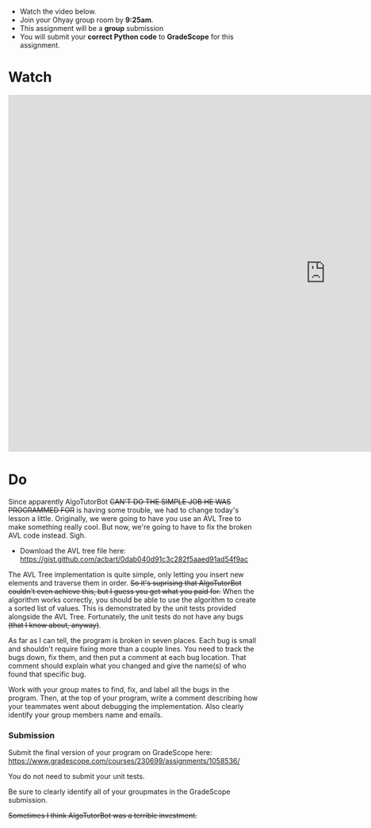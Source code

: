 ---
---



<div class="alert alert-info -waltz-literal">
  <ul>
    <li>Watch the video below.</li>
    <li>Join your Ohyay group room by <strong>9:25am</strong>.</li>
    <li>This assignment will be a <strong>group</strong> submission</li>
    <li>You will submit your <strong>correct Python code</strong> to <strong>GradeScope</strong> for this assignment.</li>
  </ul>
</div>

# Watch

<iframe width="1280" height="720" src="https://www.youtube.com/embed/Vx2SGrRcWAY" frameborder="0" allow="accelerometer; autoplay; clipboard-write; encrypted-media; gyroscope; picture-in-picture" allowfullscreen></iframe>

# Do

Since apparently AlgoTutorBot <del>CAN'T DO THE SIMPLE JOB HE WAS PROGRAMMED FOR</del> is having some trouble, we had to
change today's lesson a little. Originally, we were going to have you use an AVL Tree to make something really cool.
But now, we're going to have to fix the broken AVL code instead. Sigh.

* Download the AVL tree file here: <https://gist.github.com/acbart/0dab040d91c3c282f5aaed91ad54f9ac>

The AVL Tree implementation is quite simple, only letting you insert new elements and traverse them in order.
<del>So it's suprising that AlgoTutorBot couldn't even achieve this, but I guess you get what you paid for.</del>
When the algorithm works correctly, you should be able to use the algorithm to create a sorted list of values.
This is demonstrated by the unit tests provided alongside the AVL Tree.
Fortunately, the unit tests do not have any bugs <del>(that I know about, anyway)</del>.

As far as I can tell, the program is broken in seven places.
Each bug is small and shouldn't require fixing more than a couple lines.
You need to track the bugs down, fix them, and then put a comment at each bug location.
That comment should explain what you changed and give the name(s) of who found that specific bug.

Work with your group mates to find, fix, and label all the bugs in the program.
Then, at the top of your program, write a comment describing how your teammates went about debugging the
implementation.
Also clearly identify your group members name and emails.

### Submission

Submit the final version of your program on GradeScope here: <https://www.gradescope.com/courses/230699/assignments/1058536/>

You do not need to submit your unit tests.

Be sure to clearly identify all of your groupmates in the GradeScope submission.

<del>Sometimes I think AlgoTutorBot was a terrible investment.</del>